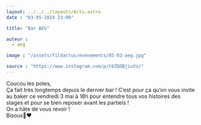 ```yaml
---
layout: ../../../layouts/Actu.astro
date : "03-05-2024 23:00"

title: "Bar AEG"

auteur :
  - aeg

image : "/assets/fildactus/evenements/05-03-aeg.jpg"

source : "https://www.instagram.com/p/C6ZQOBjiuVs/"
---
```


Coucou les potes,  
Ça fait très longtemps depuis le dernier bar ! C’est pour ça qu’on vous invite au baker ce vendredi 3 mai à 18h pour entendre tous vos histoires des stages et pour se bien reposer avant les partiels !  
On a hâte de vous revoir !  
Bisous🔨❤️
